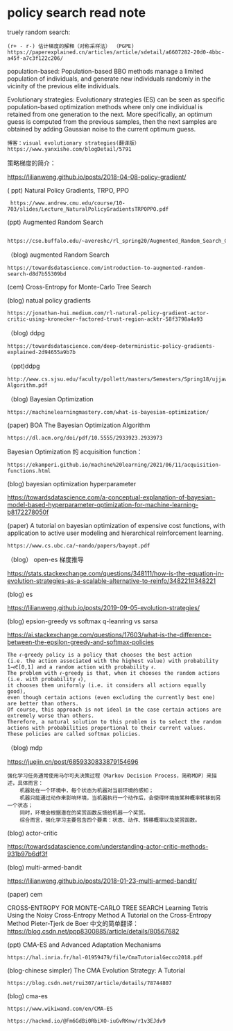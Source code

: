 # policy search read note

truely random search:

    (r+ - r-) 估计梯度的解释（对称采样法） （PGPE) https://paperexplained.cn/articles/article/sdetail/a6607282-20d0-4bbc-a45f-a7c3f122c206/

population-based:
  Population-based BBO methods manage a limited population of individuals, and generate new individuals randomly in the vicinity of the previous elite individuals.
  
Evolutionary strategies:
  Evolutionary strategies (ES) can be seen as specific population-based optimization methods where only one individual is retained from one generation to the next. More specifically, an optimum guess is computed from the previous samples, then the next samples are obtained by adding Gaussian noise to the current optimum guess.
    
    博客：visual evolutionary strategies(翻译版） https://www.yanxishe.com/blogDetail/5791

策略梯度的简介：
   
   https://lilianweng.github.io/posts/2018-04-08-policy-gradient/


( ppt) Natural Policy Gradients, TRPO, PPO
     
     https://www.andrew.cmu.edu/course/10-703/slides/Lecture_NaturalPolicyGradientsTRPOPPO.pdf
 
(ppt)  Augmented Random Search
    
     https://cse.buffalo.edu/~avereshc/rl_spring20/Augmented_Random_Search_Gautam_Suryawanshi_Prajit_Krisshna_Kumar.pdf

（blog) augmented Random Search
    
    https://towardsdatascience.com/introduction-to-augmented-random-search-d8d7b55309bd
   
(cem) Cross-Entropy for Monte-Carlo Tree Search

 (blog) natual policy gradients 
    
    https://jonathan-hui.medium.com/rl-natural-policy-gradient-actor-critic-using-kronecker-factored-trust-region-acktr-58f3798a4a93

（blog) ddpg
    
    https://towardsdatascience.com/deep-deterministic-policy-gradients-explained-2d94655a9b7b

（ppt)ddpg
 
    http://www.cs.sjsu.edu/faculty/pollett/masters/Semesters/Spring18/ujjawal/DDPG-Algorithm.pdf
    
 （blog) Bayesian Optimization
 
    https://machinelearningmastery.com/what-is-bayesian-optimization/
  
  (paper) BOA The Bayesian Optimization Algorithm
  
    https://dl.acm.org/doi/pdf/10.5555/2933923.2933973
  
  Bayesian Optimization 的 acquisition function： 
    
    https://ekamperi.github.io/machine%20learning/2021/06/11/acquisition-functions.html
 
 (blog) bayesian optimization hyperparameter
 
 https://towardsdatascience.com/a-conceptual-explanation-of-bayesian-model-based-hyperparameter-optimization-for-machine-learning-b8172278050f
 
 (paper) A tutorial on
bayesian optimization of expensive cost functions, with
application to active user modeling and hierarchical reinforcement
learning.

    https://www.cs.ubc.ca/~nando/papers/bayopt.pdf
    
  （blog） open-es 梯度推导
  
  https://stats.stackexchange.com/questions/348111/how-is-the-equation-in-evolution-strategies-as-a-scalable-alternative-to-reinfo/348221#348221
  
  (blog) es 
  
  https://lilianweng.github.io/posts/2019-09-05-evolution-strategies/
  
  (blog) epsion-greedy vs softmax  q-leanring vs sarsa
  
  https://ai.stackexchange.com/questions/17603/what-is-the-difference-between-the-epsilon-greedy-and-softmax-policies
    
    The 𝜖-greedy policy is a policy that chooses the best action 
    (i.e. the action associated with the highest value) with probability 1−𝜖∈[0,1] and a random action with probability 𝜖. 
    The problem with 𝜖-greedy is that, when it chooses the random actions (i.e. with probability 𝜖), 
    it chooses them uniformly (i.e. it considers all actions equally good), 
    even though certain actions (even excluding the currently best one) are better than others. 
    Of course, this approach is not ideal in the case certain actions are extremely worse than others. 
    Therefore, a natural solution to this problem is to select the random actions with probabilities proportional to their current values. 
    These policies are called softmax policies.
  
  （blog) mdp
  
  https://juejin.cn/post/6859330833879154696
    
    强化学习任务通常使用马尔可夫决策过程（Markov Decision Process，简称MDP）来描述，具体而言：
        机器处在一个环境中，每个状态为机器对当前环境的感知；
        机器只能通过动作来影响环境，当机器执行一个动作后，会使得环境按某种概率转移到另一个状态；
        同时，环境会根据潜在的奖赏函数反馈给机器一个奖赏。
        综合而言，强化学习主要包含四个要素：状态、动作、转移概率以及奖赏函数。
        
 
 (blog) actor-critic 
    
 https://towardsdatascience.com/understanding-actor-critic-methods-931b97b6df3f
    
 (blog) multi-armed-bandit
    
 https://lilianweng.github.io/posts/2018-01-23-multi-armed-bandit/
 
 (paper) cem
 
 CROSS-ENTROPY FOR MONTE-CARLO TREE SEARCH
 Learning Tetris Using the Noisy Cross-Entropy Method
 A Tutorial on the Cross-Entropy Method Pieter-Tjerk de Boer  中文的简单翻译： https://blog.csdn.net/ppp8300885/article/details/80567682
    
(ppt) CMA-ES and Advanced Adaptation Mechanisms
    
    https://hal.inria.fr/hal-01959479/file/CmaTutorialGecco2018.pdf
 
(blog-chinese simpler) The CMA Evolution Strategy: A Tutorial

    https://blog.csdn.net/rui307/article/details/78744807
 
(blog) cma-es
    
    https://www.wikiwand.com/en/CMA-ES
    
    https://hackmd.io/@Fm6GdBi0RbiXO-iuGvRKnw/r1v3EJdv9
